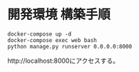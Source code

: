 # 開発環境 構築手順
```
docker-compose up -d
docker-compose exec web bash
python manage.py runserver 0.0.0.0:8000
```

http://localhost:8000にアクセスする。